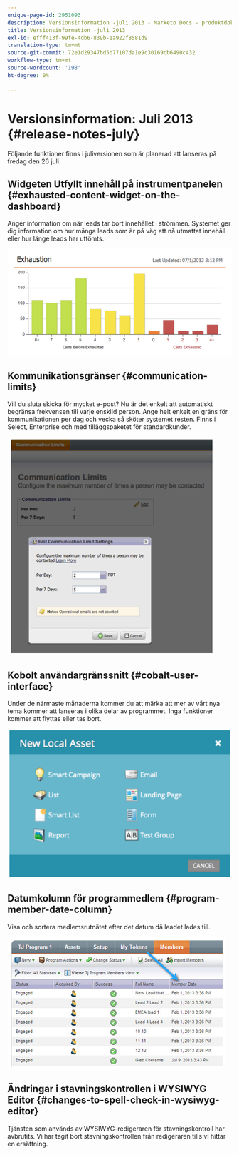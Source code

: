 ```yaml
---
unique-page-id: 2951093
description: Versionsinformation -juli 2013 - Marketo Docs - produktdokumentation
title: Versionsinformation -juli 2013
exl-id: efff413f-99fe-4db6-839b-1a922f8581d9
translation-type: tm+mt
source-git-commit: 72e1d29347bd5b77107da1e9c30169cb6490c432
workflow-type: tm+mt
source-wordcount: '198'
ht-degree: 0%

---
```


# Versionsinformation: Juli 2013 {#release-notes-july}

Följande funktioner finns i juliversionen som är planerad att lanseras på fredag den 26 juli.

## Widgeten Utfyllt innehåll på instrumentpanelen {#exhausted-content-widget-on-the-dashboard}

Anger information om när leads tar bort innehållet i strömmen. Systemet ger dig information om hur många leads som är på väg att nå utmattat innehåll eller hur länge leads har uttömts.

![](assets/image2014-9-22-16-3a30-3a50.png)

## Kommunikationsgränser {#communication-limits}

Vill du sluta skicka för mycket e-post? Nu är det enkelt att automatiskt begränsa frekvensen till varje enskild person. Ange helt enkelt en gräns för kommunikationen per dag och vecka så sköter systemet resten. Finns i Select, Enterprise och med tilläggspaketet för standardkunder.

![](assets/image2014-9-22-16-3a31-3a13.png)

## Kobolt användargränssnitt {#cobalt-user-interface}

Under de närmaste månaderna kommer du att märka att mer av vårt nya tema kommer att lanseras i olika delar av programmet. Inga funktioner kommer att flyttas eller tas bort.

![](assets/image2014-9-22-16-3a31-3a42.png)

## Datumkolumn för programmedlem {#program-member-date-column}

Visa och sortera medlemsrutnätet efter det datum då leadet lades till.

![](assets/image2014-9-22-16-3a32-3a1.png)

## Ändringar i stavningskontrollen i WYSIWYG Editor {#changes-to-spell-check-in-wysiwyg-editor}

Tjänsten som används av WYSIWYG-redigeraren för stavningskontroll har avbrutits. Vi har tagit bort stavningskontrollen från redigeraren tills vi hittar en ersättning.
